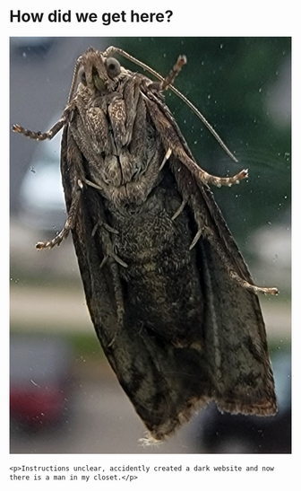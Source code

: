<html>
  <head>
    <meta charset="utf-8">
    <h1>How did we get here?</h1>
    <img src=images/disboi.jpg  alt="A fine boi">

    <p>Instructions unclear, accidently created a dark website and now there is a man in my closet.</p>
